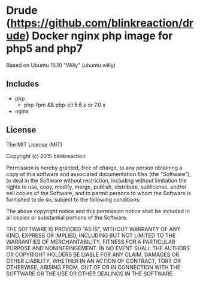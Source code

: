 # Drude (https://github.com/blinkreaction/drude) Docker nginx php image for php5 and php7

Based on Ubuntu 15.10 "Willy" (ubuntu:willy)

## Includes

- php
  - php-fpm && php-cli 5.6.x or 7.0.x
- nginx

## License

The MIT License (MIT)

Copyright (c) 2015 blinkreaction

Permission is hereby granted, free of charge, to any person obtaining a copy
of this software and associated documentation files (the "Software"), to deal
in the Software without restriction, including without limitation the rights
to use, copy, modify, merge, publish, distribute, sublicense, and/or sell
copies of the Software, and to permit persons to whom the Software is
furnished to do so, subject to the following conditions:

The above copyright notice and this permission notice shall be included in all
copies or substantial portions of the Software.

THE SOFTWARE IS PROVIDED "AS IS", WITHOUT WARRANTY OF ANY KIND, EXPRESS OR
IMPLIED, INCLUDING BUT NOT LIMITED TO THE WARRANTIES OF MERCHANTABILITY,
FITNESS FOR A PARTICULAR PURPOSE AND NONINFRINGEMENT. IN NO EVENT SHALL THE
AUTHORS OR COPYRIGHT HOLDERS BE LIABLE FOR ANY CLAIM, DAMAGES OR OTHER
LIABILITY, WHETHER IN AN ACTION OF CONTRACT, TORT OR OTHERWISE, ARISING FROM,
OUT OF OR IN CONNECTION WITH THE SOFTWARE OR THE USE OR OTHER DEALINGS IN THE
SOFTWARE.
